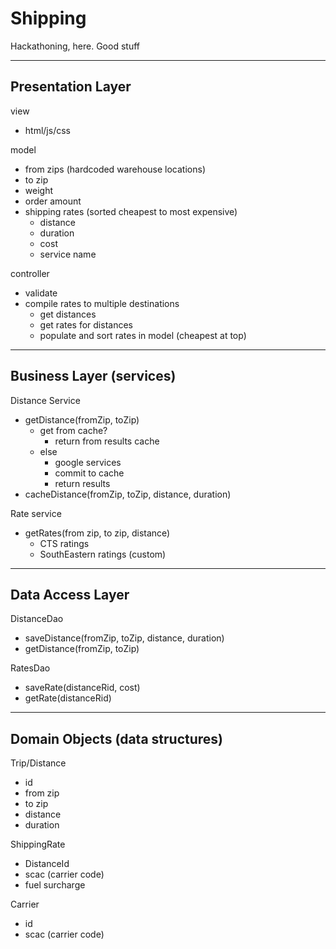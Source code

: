 Shipping
================
Hackathoning, here. Good stuff

------------------------------------------------
Presentation Layer
------------------------------------------------

view
- html/js/css

model
- from zips (hardcoded warehouse locations)
- to zip
- weight
- order amount
- shipping rates (sorted cheapest to most expensive)
	- distance
	- duration
	- cost
	- service name

controller
- validate
- compile rates to multiple destinations
	- get distances
	- get rates for distances
	- populate and sort rates in model (cheapest at top)

------------------------------------------------
Business Layer (services)
------------------------------------------------

Distance Service
- getDistance(fromZip, toZip)
	- get from cache?
		- return from results cache
	- else
		- google services
		- commit to cache
		- return results
- cacheDistance(fromZip, toZip, distance, duration)

Rate service
- getRates(from zip, to zip, distance)
	- CTS ratings
	- SouthEastern ratings (custom)

------------------------------------------------
Data Access Layer 
------------------------------------------------

DistanceDao
- saveDistance(fromZip, toZip, distance, duration)
- getDistance(fromZip, toZip)

RatesDao
- saveRate(distanceRid, cost)
- getRate(distanceRid)

------------------------------------------------
Domain Objects (data structures)
------------------------------------------------

Trip/Distance
- id
- from zip
- to zip
- distance
- duration

ShippingRate
- DistanceId
- scac (carrier code)
- fuel surcharge

Carrier
- id
- scac (carrier code)

